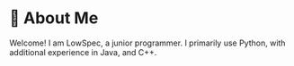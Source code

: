 # 👋 About Me
Welcome! I am LowSpec, a junior programmer. I primarily use Python, with additional experience in Java, and C++.

